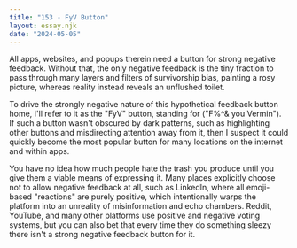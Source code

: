 ```yaml
---
title: "153 - FyV Button"
layout: essay.njk
date: "2024-05-05"
---
```


All apps, websites, and popups therein need a button for strong negative feedback. Without that, the only negative feedback is the tiny fraction to pass through many layers and filters of survivorship bias, painting a rosy picture, whereas reality instead reveals an unflushed toilet.

To drive the strongly negative nature of this hypothetical feedback button home, I'll refer to it as the "FyV" button, standing for ("F%^& you Vermin"). If such a button wasn't obscured by dark patterns, such as highlighting other buttons and misdirecting attention away from it, then I suspect it could quickly become the most popular button for many locations on the internet and within apps.

You have no idea how much people hate the trash you produce until you give them a viable means of expressing it. Many places explicitly choose not to allow negative feedback at all, such as LinkedIn, where all emoji-based "reactions" are purely positive, which intentionally warps the platform into an unreality of misinformation and echo chambers. Reddit, YouTube, and many other platforms use positive and negative voting systems, but you can also bet that every time they do something sleezy there isn't a strong negative feedback button for it.
